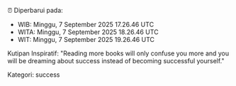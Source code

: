 ⏰ Diperbarui pada:
- WIB: Minggu, 7 September 2025 17.26.46 UTC
- WITA: Minggu, 7 September 2025 18.26.46 UTC
- WIT: Minggu, 7 September 2025 19.26.46 UTC

Kutipan Inspiratif:
"Reading more books will only confuse you more and you will be dreaming about success instead of becoming successful yourself."


Kategori: success

